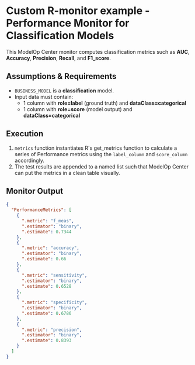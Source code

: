 # Custom R-monitor example - Performance Monitor for Classification Models
This ModelOp Center monitor computes classification metrics such as **AUC**, **Accuracy**, **Precision**, **Recall**, and **F1_score**.


## Assumptions & Requirements
 - `BUSINESS_MODEL` is a **classification** model.
 - Input data must contain:
     - 1 column with **role=label** (ground truth) and **dataClass=categorical**
     - 1 column with **role=score** (model output) and **dataClass=categorical**

## Execution
1. `metrics` function instantiates R's get_metrics function to calculate a series of Performance metrics using the `label_column` and `score_column` accordingly.
2. The test results are appended to a named list such that ModelOp Center can put the metrics in a clean table visually.

## Monitor Output

```JSON
{
  "PerformanceMetrics": [
    {
      ".metric": "f_meas",
      ".estimator": "binary",
      ".estimate": 0.7344
    },
    {
      ".metric": "accuracy",
      ".estimator": "binary",
      ".estimate": 0.66
    },
    {
      ".metric": "sensitivity",
      ".estimator": "binary",
      ".estimate": 0.6528
    },
    {
      ".metric": "specificity",
      ".estimator": "binary",
      ".estimate": 0.6786
    },
    {
      ".metric": "precision",
      ".estimator": "binary",
      ".estimate": 0.8393
    }
  ]
}
```
